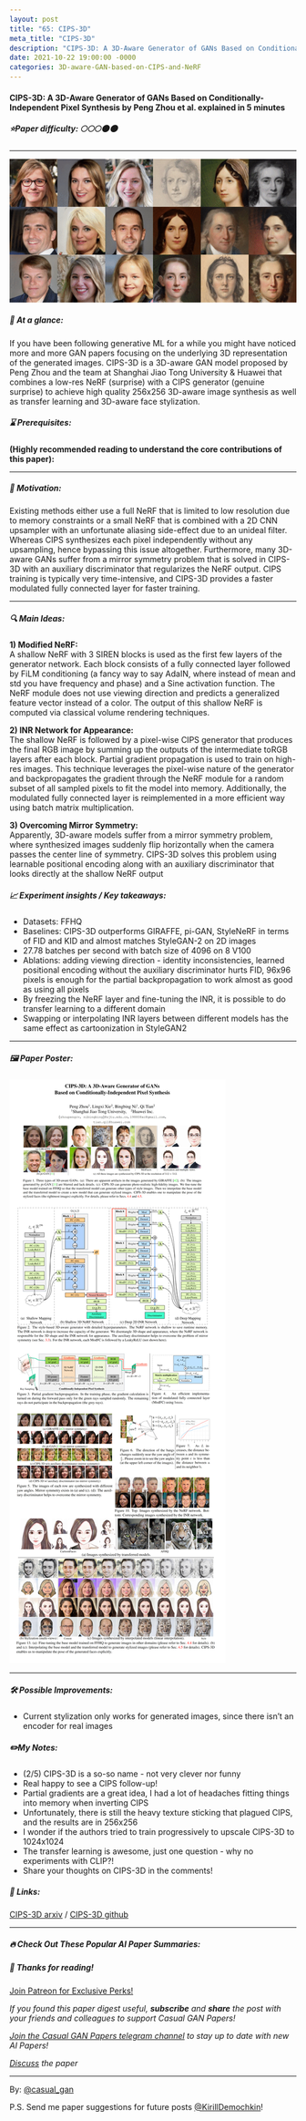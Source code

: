 ```yaml
---
layout: post
title: "65: CIPS-3D"
meta_title: "CIPS-3D"
description: "CIPS-3D: A 3D-Aware Generator of GANs Based on Conditionally-Independent Pixel Synthesis by Peng Zhou et al. explained in 5 minutes"
date: 2021-10-22 19:00:00 -0000
categories: 3D-aware-GAN-based-on-CIPS-and-NeRF
---
```


#### CIPS-3D: A 3D-Aware Generator of GANs Based on Conditionally-Independent Pixel Synthesis by Peng Zhou et al. explained in 5 minutes

##### ⭐️Paper difficulty: 🌕🌕🌕🌑🌑

***

![CIPS-3D teaser](/assets/images/cips3d_teaser.gif "CIPS-3D Teaser")

##### 🎯 At a glance:

If you have been following generative ML for a while you might have noticed more and more GAN papers focusing on the underlying 3D representation of the generated images. CIPS-3D is a 3D-aware GAN model proposed by Peng Zhou and the team at Shanghai Jiao Tong University & Huawei that combines a low-res NeRF (surprise) with a CIPS generator (genuine surprise) to achieve high quality 256x256 3D-aware image synthesis as well as transfer learning and 3D-aware face stylization.

##### ⌛️ Prerequisites:

**(Highly recommended reading to understand the core contributions of this paper):**  


***

##### 🚀 Motivation:

Existing methods either use a full NeRF that is limited to low resolution due to memory constraints or a small NeRF that is combined with a 2D CNN upsampler with an unfortunate aliasing side-effect due to an unideal filter. Whereas CIPS synthesizes each pixel independently without any upsampling, hence bypassing this issue altogether. Furthermore, many 3D-aware GANs suffer from a mirror symmetry problem that is solved in CIPS-3D with an auxiliary discriminator that regularizes the NeRF output. CIPS training is typically very time-intensive, and CIPS-3D provides a faster modulated fully connected layer for faster training.

***

##### 🔍 Main Ideas:

**1) Modified NeRF:**  
A shallow NeRF with 3 SIREN blocks is used as the first few layers of the generator network. Each block consists of a fully connected layer followed by FiLM conditioning (a fancy way to say AdaIN, where instead of mean and std you have frequency and phase) and a Sine activation function. The NeRF module does not use viewing direction and predicts a generalized feature vector instead of a color. The output of this shallow NeRF is computed via classical volume rendering techniques.

**2) INR Network for Appearance:**  
The shallow NeRF is followed by a pixel-wise CIPS generator that produces the final RGB image by summing up the outputs of the intermediate toRGB layers after each block. Partial gradient propagation is used to train on high-res images. This technique leverages the pixel-wise nature of the generator and backpropagates the gradient through the NeRF module for a random subset of all sampled pixels to fit the model into memory. Additionally, the modulated fully connected layer is reimplemented in a more efficient way using batch matrix multiplication.

**3) Overcoming Mirror Symmetry:**  
Apparently, 3D-aware models suffer from a mirror symmetry problem, where synthesized images suddenly flip horizontally when the camera passes the center line of symmetry. CIPS-3D solves this problem using learnable positional encoding along with an auxiliary discriminator that looks directly at the shallow NeRF output

##### 📈 Experiment insights / Key takeaways:

- Datasets: FFHQ
- Baselines: CIPS-3D outperforms GIRAFFE, pi-GAN, StyleNeRF in terms of FID and KID and almost matches StyleGAN-2 on 2D images
- 27.78 batches per second with batch size of 4096 on 8 V100
- Ablations: adding viewing direction - identity inconsistencies, learned positional encoding without the auxiliary discriminator hurts FID, 96x96 pixels is enough for the partial backpropagation to work almost as good as using all pixels
- By freezing the NeRF layer and fine-tuning the INR, it is possible to do transfer learning to a different domain
- Swapping or interpolating INR layers between different models has the same effect as cartoonization in StyleGAN2

***

##### 🖼️ Paper Poster:

![CIPS-3D poster](/assets/images/cips3d.jpg "CIPS-3D Paper Poster")

***

##### 🛠 Possible Improvements:

- Current stylization only works for generated images, since there isn’t an encoder for real images

##### ✏️My Notes:

- (2/5) CIPS-3D is a so-so name - not very clever nor funny 
- Real happy to see a CIPS follow-up!
- Partial gradients are a great idea, I had a lot of headaches fitting things into memory when inverting CIPS
- Unfortunately, there is still the heavy texture sticking that plagued CIPS, and the results are in 256x256
- I wonder if the authors tried to train progressively to upscale CIPS-3D to 1024x1024
- The transfer learning is awesome, just one question - why no experiments with CLIP?!
- Share your thoughts on CIPS-3D in the comments!

##### 🔗 Links:
[CIPS-3D arxiv](https://arxiv.org/pdf/2110.09788.pdf) / [CIPS-3D github](https://github.com/PeterouZh/CIPS-3D)

***

##### 🔥 Check Out These Popular AI Paper Summaries:  


##### 👋 Thanks for reading!
<a href="https://www.patreon.com/bePatron?u=53448948" data-patreon-widget-type="become-patron-button">Join Patreon for Exclusive Perks!</a><script async src="https://c6.patreon.com/becomePatronButton.bundle.js"></script>

*If you found this paper digest useful, **subscribe** and **share** the post with your friends and colleagues to support Casual GAN Papers!*

*[Join the Casual GAN Papers telegram channel](https://t.me/joinchat/KeutnzlvetRkZGZi) to stay up to date with new AI Papers!*

*[Discuss](https://t.me/casual_gans_chat) the paper*

***

By: [@casual_gan](https://t.me/joinchat/KeutnzlvetRkZGZi)

P.S. Send me paper suggestions for future posts
[@KirillDemochkin](mailto:kdemochkin@gmail.com)!
